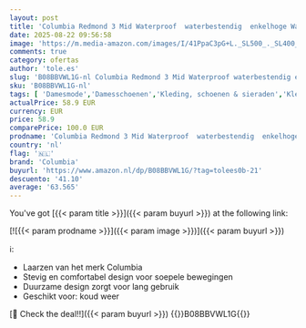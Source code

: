 ```yaml
---
layout: post
title: 'Columbia Redmond 3 Mid Waterproof  waterbestendig  enkelhoge Wandelschoenen voor Dames  Bruin  Khaki II/Sea Level   36 EU'
date: 2025-08-22 09:56:58
image: 'https://m.media-amazon.com/images/I/41PpaC3pG+L._SL500_._SL400_.jpg'
comments: true
category: ofertas
author: 'tole.es'
slug: 'B08BBVWL1G-nl Columbia Redmond 3 Mid Waterproof waterbestendig enkelhoge...'
sku: 'B08BBVWL1G-nl'
tags: [ 'Damesmode','Damesschoenen','Kleding, schoenen & sieraden','Kleding, schoenen en sieraden','Trainings- & outdoorschoenen dames','Trekking- & hikingschoeisel dames','Wandelschoenen dames','columbia','🇳🇱', ]
actualPrice: 58.9 EUR
currency: EUR
price: 58.9
comparePrice: 100.0 EUR
prodname: 'Columbia Redmond 3 Mid Waterproof  waterbestendig  enkelhoge Wandelschoenen voor Dames  Bruin  Khaki II/Sea Level   36 EU'
country: 'nl'
flag: '🇳🇱'
brand: 'Columbia'
buyurl: 'https://www.amazon.nl/dp/B08BBVWL1G/?tag=tolees0b-21'
descuento: '41.10'
average: '63.565'
---
```


You've got [{{< param title >}}]({{< param buyurl >}}) at the following link:

[![{{< param prodname >}}]({{< param image >}})]({{< param buyurl >}})

ℹ️:

- Laarzen van het merk Columbia
- Stevig en comfortabel design voor soepele bewegingen
- Duurzame design zorgt voor lang gebruik
- Geschikt voor: koud weer

[🛒 Check the deal!!]({{< param buyurl >}})
{{<world>}}B08BBVWL1G{{</world>}}
